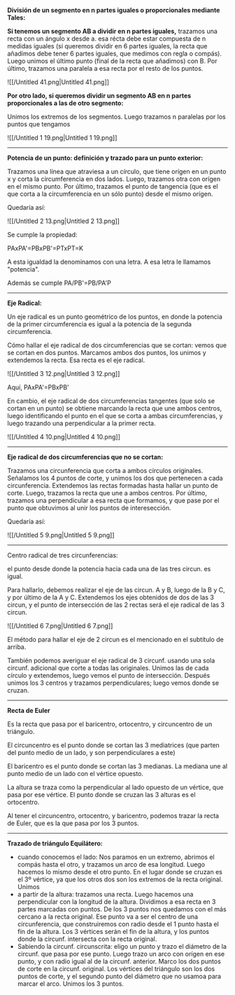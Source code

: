 **División de un segmento en n partes iguales o proporcionales mediante Tales:**

**Si tenemos un segmento AB a dividir en n partes iguales,** trazamos una recta con un ángulo x desde a. esa récta debe estar compuesta de n medidas iguales (si queremos dividir en 6 partes iguales, la recta que añadimos debe tener 6 partes iguales, que medimos con regla o compás). Luego unimos el último punto (final de la recta que añadimos) con B. Por último, trazamos una paralela a esa recta por el resto de los puntos.

![[/Untitled 41.png|Untitled 41.png]]

**Por otro lado, si queremos dividir un segmento AB en n partes proporcionales a las de otro segmento:**

Unimos los extremos de los segmentos. Luego trazamos n paralelas por los puntos que tengamos

![[/Untitled 1 19.png|Untitled 1 19.png]]

---

**Potencia de un punto: definición y trazado para un punto exterior:**

Trazamos una línea que atraviesa a un círculo, que tiene orígen en un punto x y corta la circumferencia en dos lados. Luego, trazamos otra con orígen en el mismo punto. Por último, trazamos el punto de tangencia (que es el que corta a la circumferencia en un sólo punto) desde el mismo orígen.

Quedaría así:

![[/Untitled 2 13.png|Untitled 2 13.png]]

Se cumple la propiedad:

PAxPA'=PBxPB'=PTxPT=K

A esta igualdad la denominamos con una letra. A esa letra le llamamos "potencia".

Además se cumple PA/PB'=PB/PA'P

---

**Eje Radical:**

Un eje radical es un punto geométrico de los puntos, en donde la potencia de la primer circumferencia es igual a la potencia de la segunda circumferencia.

Cómo hallar el eje radical de dos circumferencias que se cortan: vemos que se cortan en dos puntos. Marcamos ambos dos puntos, los unimos y extendemos la recta. Esa recta es el eje radical.

![[/Untitled 3 12.png|Untitled 3 12.png]]

Aquí, PAxPA'=PBxPB'

En cambio, el eje radical de dos circumferencias tangentes (que solo se cortan en un punto) se obtiene marcando la recta que une ambos centros, luego identificando el punto en el que se corta a ambas circumferencias, y luego trazando una perpendicular a la primer recta.

![[/Untitled 4 10.png|Untitled 4 10.png]]

---

**Eje radical de dos circumferencias que no se cortan:**

Trazamos una circunferencia que corta a ambos círculos originales. Señalamos los 4 puntos de corte, y unimos los dos que pertenecen a cada circunferencia. Extendemos las rectas formadas hasta hallar un punto de corte. Luego, trazamos la recta que une a ambos centros. Por último, trazamos una perpendicular a esa recta que formamos, y que pase por el punto que obtuvimos al unir los puntos de interesección.

Quedaría así:

![[/Untitled 5 9.png|Untitled 5 9.png]]

---

Centro radical de tres circunferencias:

el punto desde donde la potencia hacia cada una de las tres circun. es igual.

Para hallarlo, debemos realizar el eje de las circun. A y B, luego de la B y C, y por último de la A y C. Extendemos los ejes obtenidos de dos de las 3 circun, y el punto de intersección de las 2 rectas será el eje radical de las 3 circun.

![[/Untitled 6 7.png|Untitled 6 7.png]]

El método para hallar el eje de 2 circun es el mencionado en el subtítulo de arriba.

También podemos averiguar el eje radical de 3 circunf. usando una sola circunf. adicional que corte a todas las originales. Unimos las de cada círculo y extendemos, luego vemos el punto de intersección. Después unimos los 3 centros y trazamos perpendiculares; luego vemos donde se cruzan.

---

**Recta de Euler**

Es la recta que pasa por el baricentro, ortocentro, y circuncentro de un triángulo.

El circuncentro es el punto donde se cortan las 3 mediatrices (que parten del punto medio de un lado, y son perpendiculares a este)

El baricentro es el punto donde se cortan las 3 medianas. La mediana une al punto medio de un lado con el vértice opuesto.

La altura se traza como la perpendicular al lado opuesto de un vértice, que pasa por ese vértice. El punto donde se cruzan las 3 alturas es el ortocentro.

Al tener el circuncentro, ortocentro, y baricentro, podemos trazar la recta de Euler, que es la que pasa por los 3 puntos.

---

**Trazado de triángulo Equilátero:**

- cuando conocemos el lado: Nos paramos en un extremo, abrimos el compás hasta el otro, y trazamos un arco de esa longitud. Luego hacemos lo mismo desde el otro punto. En el lugar donde se cruzan es el 3º vértice, ya que los otros dos son los extremos de la recta original. Unimos
- a partir de la altura: trazamos una recta. Luego hacemos una perpendicular con la longitud de la altura. Dividimos a esa recta en 3 partes marcadas con puntos. De los 3 puntos nos quedamos con el más cercano a la recta original. Ese punto va a ser el centro de una circunferencia, que construiremos con radio desde el 1 punto hasta el fin de la altura. Los 3 vértices serán el fin de la altura, y los puntos donde la circunf. intersecta con la recta original.
- Sabiendo la circunf. circunscrita: eligo un punto y trazo el diámetro de la circunf. que pasa por ese punto. Luego trazo un arco con orígen en ese punto, y con radio igual al de la circunf. anterior. Marco los dos puntos de corte en la circunf. original. Los vértices del triángulo son los dos puntos de corte, y el segundo punto del diámetro que no usamoa para marcar el arco. Unimos los 3 puntos.